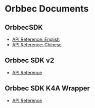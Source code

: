 # Orbbec Documents

## OrbbecSDK

* [API Reference: English](https://orbbec.github.io/OrbbecSDK/doc/api/English/index.html)
* [API Reference: Chinese](https://orbbec.github.io/OrbbecSDK/doc/api/Chinese/index.html)

## Orbbec SDK v2

* [API Reference](https://orbbec.github.io/docs/OrbbecSDKv2/index.html)

## Orbbec SDK K4A Wrapper

* [API Reference](https://orbbec.github.io/docs/OrbbecSDK_K4A_Wrapper)
